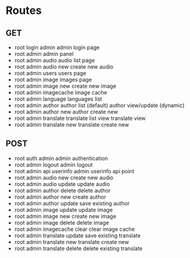 # Routes

## GET

- root login admin          admin login page
- root admin                admin panel
- root admin audio          audio list page
- root admin audio new      create new audio
- root admin users          users page
- root admin image          images page
- root admin image new      create new image
- root admin imagecache     image cache
- root admin language       languages list
- root admin author         author list (default)
                            author view/update (dynamic)
- root admin author new     author create new
- root admin translate      translate list view
                            translate view
- root admin translate new  translate create new

## POST

- root auth admin               admin authentication
- root admin logout             admin logout
- root admin api userinfo       admin userinfo api point
- root admin audio new          create new audio
- root admin audio update       update audio
- root admin author delete      delete author
- root admin author new         create author
- root admin author update      save existing author
- root admin image update       update image
- root admin image new          create new image
- root admin image delete       delete image
- root admin imagecache clear   clear image cache
- root admin translate update   save existing translate
- root admin translate new      translate create new
- root admin translate delete   delete existing translate
